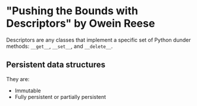 # "Pushing the Bounds with Descriptors" by Owein Reese

Descriptors are any classes that implement a specific set of Python dunder methods: `__get__`, `__set__`, and `__delete__`.


## Persistent data structures

They are:

* Immutable
* Fully persistent or partially persistent

